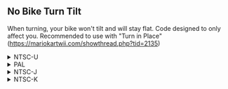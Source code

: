 ## No Bike Turn Tilt

When turning, your bike won't tilt and will stay flat. Code designed to only affect you. Recommended to use with "Turn in Place" (https://mariokartwii.com/showthread.php?tid=2135)

<details>
<summary>NTSC-U</summary>

```powerpc
C25815A4 00000003
80040008 81840014
718C0002 41820008
64000200 00000000
C25818F8 00000003
C05F0048 881C00FD
2C000000 41810008
C05F0000 0000000
```
</details>

<details>
<summary>PAL</summary>

```powerpc
C2587DC8 00000003
80040008 81840014
718C0002 41820008
64000200 00000000
C258811C 00000003
C05F0048 881C00FD
2C000000 41810008
C05F0000 00000000
```
</details>

<details>
<summary>NTSC-J</summary>

```powerpc
C2587748 00000003
80040008 81840014
718C0002 41820008
64000200 00000000
C2587A9C 00000003
C05F0048 881C00FD
2C000000 41810008
C05F0000 00000000
```
</details>

<details>
<summary>NTSC-K</summary>

```powerpc
C2575E20 00000003
80040008 81840014
718C0002 41820008
64000200 00000000
C2576174 00000003
C05F0048 881C00FD
2C000000 41810008
C05F0000 00000000
```
</details>
